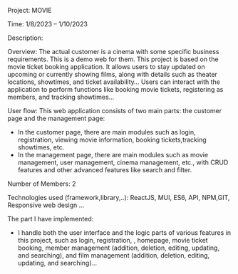 Project: MOVIE

Time: 1/8/2023 – 1/10/2023

Description:

Overview: The actual customer is a cinema with some specific business requirements. This is a demo web for them. This project is based on the movie ticket booking application. It allows users to stay updated on upcoming or currently showing films, along with details such as theater locations, showtimes, and ticket availability… Users can interact with the application to perform functions like booking movie tickets, registering as members, and tracking showtimes…

User flow: This web application consists of two main parts: the customer page and the management page:
+ In the customer page, there are main modules such as login, registration, viewing movie information, booking tickets,tracking showtimes, etc.
+ In the management page, there are main modules such as movie management, user management, cinema management, etc., with CRUD features and other advanced features like search and filter.

Number of Members: 2

Technologies used (framework,library,..): ReactJS, MUI, ES6, API, NPM,GIT, Responsive web design …

The part I have implemented: 
+ I handle both the user interface and the logic parts of various features in this project, such as login, registration, , homepage, movie ticket booking, member management (addition, deletion, editing, updating, and searching), and film management (addition, deletion, editing, updating, and searching)…
